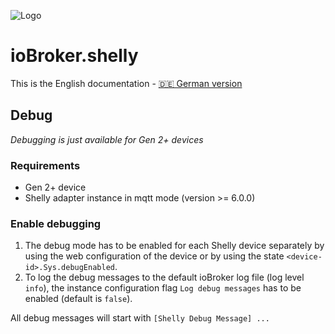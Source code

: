 ![Logo](../../admin/shelly.png)

# ioBroker.shelly

This is the English documentation - [🇩🇪 German version](../de/debug.md)

## Debug

*Debugging is just available for Gen 2+ devices*

### Requirements

- Gen 2+ device
- Shelly adapter instance in mqtt mode (version >= 6.0.0)

### Enable debugging

1. The debug mode has to be enabled for each Shelly device separately by using the web configuration of the device or by using the state ``<device-id>.Sys.debugEnabled``.
2. To log the debug messages to the default ioBroker log file (log level ``info``), the instance configuration flag ``Log debug messages`` has to be enabled (default is ``false``).

All debug messages will start with ``[Shelly Debug Message] ...``

